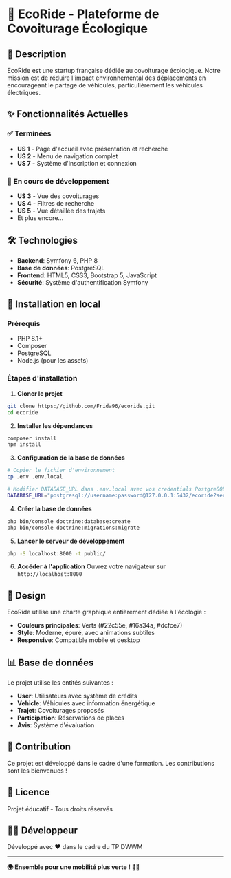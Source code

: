 # 🌱 EcoRide - Plateforme de Covoiturage Écologique

## 📖 Description

EcoRide est une startup française dédiée au covoiturage écologique. Notre mission est de réduire l'impact environnemental des déplacements en encourageant le partage de véhicules, particulièrement les véhicules électriques.

## ✨ Fonctionnalités Actuelles

### ✅ Terminées
- **US 1** - Page d'accueil avec présentation et recherche
- **US 2** - Menu de navigation complet
- **US 7** - Système d'inscription et connexion

### 🚧 En cours de développement
- **US 3** - Vue des covoiturages
- **US 4** - Filtres de recherche
- **US 5** - Vue détaillée des trajets
- Et plus encore...

## 🛠️ Technologies

- **Backend**: Symfony 6, PHP 8
- **Base de données**: PostgreSQL
- **Frontend**: HTML5, CSS3, Bootstrap 5, JavaScript
- **Sécurité**: Système d'authentification Symfony

## 🚀 Installation en local

### Prérequis
- PHP 8.1+
- Composer
- PostgreSQL
- Node.js (pour les assets)

### Étapes d'installation

1. **Cloner le projet**
```bash
git clone https://github.com/Frida96/ecoride.git
cd ecoride
```

2. **Installer les dépendances**
```bash
composer install
npm install
```

3. **Configuration de la base de données**
```bash
# Copier le fichier d'environnement
cp .env .env.local

# Modifier DATABASE_URL dans .env.local avec vos credentials PostgreSQL
DATABASE_URL="postgresql://username:password@127.0.0.1:5432/ecoride?serverVersion=15&charset=utf8"
```

4. **Créer la base de données**
```bash
php bin/console doctrine:database:create
php bin/console doctrine:migrations:migrate
```

5. **Lancer le serveur de développement**
```bash
php -S localhost:8000 -t public/
```

6. **Accéder à l'application**
Ouvrez votre navigateur sur `http://localhost:8000`

## 🎨 Design

EcoRide utilise une charte graphique entièrement dédiée à l'écologie :
- **Couleurs principales**: Verts (#22c55e, #16a34a, #dcfce7)
- **Style**: Moderne, épuré, avec animations subtiles
- **Responsive**: Compatible mobile et desktop

## 📊 Base de données

Le projet utilise les entités suivantes :
- **User**: Utilisateurs avec système de crédits
- **Vehicle**: Véhicules avec information énergétique
- **Trajet**: Covoiturages proposés
- **Participation**: Réservations de places
- **Avis**: Système d'évaluation

## 🤝 Contribution

Ce projet est développé dans le cadre d'une formation. Les contributions sont les bienvenues !

## 📝 Licence

Projet éducatif - Tous droits réservés

## 👨‍💻 Développeur

Développé avec ❤️ dans le cadre du TP DWWM

---

**🌍 Ensemble pour une mobilité plus verte ! 🚗💚**
